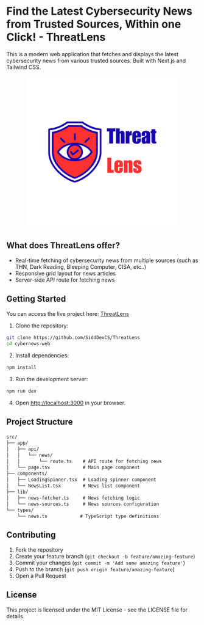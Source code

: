 # Find the Latest Cybersecurity News from Trusted Sources, Within one Click! - ThreatLens

This is a modern web application that fetches and displays the latest cybersecurity news from various trusted sources. Built with Next.js and Tailwind CSS.

<p align="center">
  <img src="./public/TL-Logo.png" alt="TL Logo" width="400"/>
</p>

## What does ThreatLens offer?

- Real-time fetching of cybersecurity news from multiple sources
(such as THN, Dark Reading, Bleeping Computer, CISA, etc..)
- Responsive grid layout for news articles
- Server-side API route for fetching news

## Getting Started

You can access the live project here: [ThreatLens](https://threatlens-news.vercel.app/)

1. Clone the repository:
```bash
git clone https://github.com/SiddDevCS/ThreatLens
cd cybernews-web
```

2. Install dependencies:
```bash
npm install
```

3. Run the development server:
```bash
npm run dev
```

4. Open [http://localhost:3000](http://localhost:3000) in your browser.

## Project Structure

```
src/
├── app/
│   ├── api/
│   │   └── news/
│   │       └── route.ts    # API route for fetching news
│   └── page.tsx            # Main page component
├── components/
│   ├── LoadingSpinner.tsx  # Loading spinner component
│   └── NewsList.tsx        # News list component
├── lib/
│   ├── news-fetcher.ts     # News fetching logic
│   └── news-sources.ts     # News sources configuration
└── types/
    └── news.ts            # TypeScript type definitions
```

## Contributing

1. Fork the repository
2. Create your feature branch (`git checkout -b feature/amazing-feature`)
3. Commit your changes (`git commit -m 'Add some amazing feature'`)
4. Push to the branch (`git push origin feature/amazing-feature`)
5. Open a Pull Request

## License

This project is licensed under the MIT License - see the LICENSE file for details.
